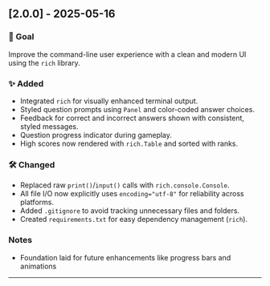 ## [2.0.0] - 2025-05-16
### 🎯 Goal
Improve the command-line user experience with a clean and modern UI using the `rich` library.

### ✨ Added
- Integrated `rich` for visually enhanced terminal output.
- Styled question prompts using `Panel` and color-coded answer choices.
- Feedback for correct and incorrect answers shown with consistent, styled messages.
- Question progress indicator during gameplay.
- High scores now rendered with `rich.Table` and sorted with ranks.

### 🛠 Changed
- Replaced raw `print()`/`input()` calls with `rich.console.Console`.
- All file I/O now explicitly uses `encoding="utf-8"` for reliability across platforms.
- Added `.gitignore` to avoid tracking unnecessary files and folders.
- Created `requirements.txt` for easy dependency management (`rich`).

### Notes
- Foundation laid for future enhancements like progress bars and animations
---